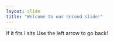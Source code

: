 ```yaml
---
layout: slide
title: "Welcome to our second slide!"
---
```

If it fits I sits
Use the left arrow to go back!
